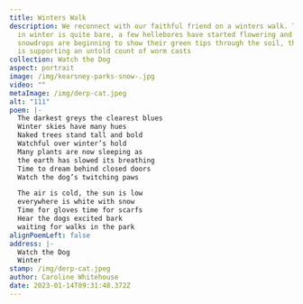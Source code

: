 ```yaml
---
title: Winters Walk
description: We reconnect with our faithful friend on a winters walk. The garden
  in winter is quite bare, a few hellebores have started flowering and some
  snowdrops are beginning to show their green tips through the soil, the grass
  is supporting an untold count of worm casts
collection: Watch the Dog
aspect: portrait
image: /img/kearsney-parks-snow-.jpg
video: ""
metaImage: /img/derp-cat.jpeg
alt: "111"
poem: |-
  The darkest greys the clearest blues 
  Winter skies have many hues
  Naked trees stand tall and bold
  Watchful over winter’s hold
  Many plants are now sleeping as
  the earth has slowed its breathing 
  Time to dream behind closed doors
  Watch the dog’s twitching paws

  The air is cold, the sun is low
  everywhere is white with snow
  Time for gloves time for scarfs
  Hear the dogs excited bark
  waiting for walks in the park
alignPoemLeft: false
address: |-
  Watch the Dog
  Winter
stamp: /img/derp-cat.jpeg
author: Caroline Whitehouse
date: 2023-01-14T09:31:48.372Z
---
```

